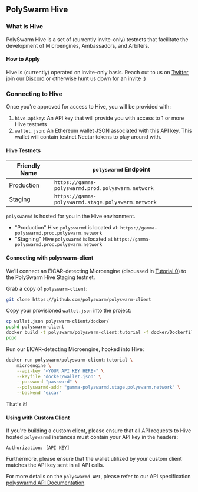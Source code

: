## PolySwarm Hive

### What is Hive

PolySwarm Hive is a set of (currently invite-only) testnets that facilitate the development of Microengines, Ambassadors, and Arbiters.

#### How to Apply

Hive is (currently) operated on invite-only basis.
Reach out to us on [Twitter](https://twitter.com/PolySwarm), join our [Discord](https://discord.gg/ntEku44) or otherwise hunt us down for an invite :)

### Connecting to Hive

Once you're approved for access to Hive, you will be provided with:
1. `hive.apikey`: An API key that will provide you with access to 1 or more Hive testnets
1. `wallet.json`: An Ethereum wallet JSON associated with this API key.
This wallet will contain testnet Nectar tokens to play around with.

#### Hive Testnets

| Friendly Name | `polyswarmd` Endpoint |
|---------------|-----------------------|
| Production    | `https://gamma-polyswarmd.prod.polyswarm.network` | 
| Staging       | `https://gamma-polyswarmd.stage.polyswarm.network` | 

`polyswarmd` is hosted for you in the Hive environment.
* "Production" Hive `polyswarmd` is located at: `https://gamma-polyswarmd.prod.polyswarm.network`
* "Stagning" Hive `polyswarmd` is located at `https://gamma-polyswarmd.prod.polyswarm.network`

#### Connecting with polyswarm-client

We'll connect an EICAR-detecting Microengine (discussed in [Tutorial 0](/Level-0-scratch-to-eicar/)) to the PolySwarm Hive Staging testnet.

Grab a copy of `polyswarm-client`:
```sh
git clone https://github.com/polyswarm/polyswarm-client
```

Copy your provisioned `wallet.json` into the project:
```sh
cp wallet.json polyswarm-client/docker/
pushd polyswarm-client
docker build -t polyswarm/polyswarm-client:tutorial -f docker/Dockerfile .
popd
```

Run our EICAR-detecting Microengine, hooked into Hive:
```sh
docker run polyswarm/polyswarm-client:tutorial \
    microengine \
    --api-key "<YOUR API KEY HERE>" \
    --keyfile "docker/wallet.json" \
    --password "password" \
    --polyswarmd-addr "gamma-polyswarmd.stage.polyswarm.network" \
    --backend "eicar"
```

That's it!


#### Using with Custom Client

If you're building a custom client, please ensure that all API requests to Hive hosted `polyswarmd` instances must contain your API key in the headers:

```
Authorization: [API KEY]
```

Furthermore, please ensure that the wallet utilized by your custom client matches the API key sent in all API calls.

For more details on the `polyswarmd API`, please refer to our API specification [polyswarmd API Documentation](/API-polyswarm/).
